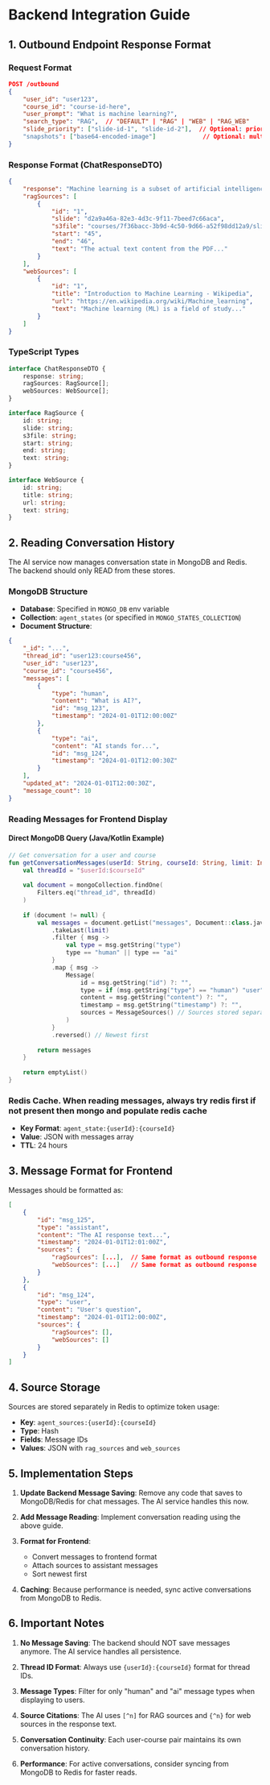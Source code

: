 # Backend Integration Guide

## 1. Outbound Endpoint Response Format

### Request Format
```json
POST /outbound
{
    "user_id": "user123",
    "course_id": "course-id-here",
    "user_prompt": "What is machine learning?",
    "search_type": "RAG",  // "DEFAULT" | "RAG" | "WEB" | "RAG_WEB"
    "slide_priority": ["slide-id-1", "slide-id-2"],  // Optional: prioritize specific slides
    "snapshots": ["base64-encoded-image"]             // Optional: multimodal input
}
```

### Response Format (ChatResponseDTO)
```json
{
    "response": "Machine learning is a subset of artificial intelligence...",
    "ragSources": [
        {
            "id": "1",
            "slide": "d2a9a46a-82e3-4d3c-9f11-7beed7c66aca",
            "s3file": "courses/7f36bacc-3b9d-4c50-9d66-a52f98dd12a9/slides/d2a9a46a-82e3-4d3c-9f11-7beed7c66aca.pdf",
            "start": "45",
            "end": "46",
            "text": "The actual text content from the PDF..."
        }
    ],
    "webSources": [
        {
            "id": "1",
            "title": "Introduction to Machine Learning - Wikipedia",
            "url": "https://en.wikipedia.org/wiki/Machine_learning",
            "text": "Machine learning (ML) is a field of study..."
        }
    ]
}
```

### TypeScript Types
```typescript
interface ChatResponseDTO {
    response: string;
    ragSources: RagSource[];
    webSources: WebSource[];
}

interface RagSource {
    id: string;
    slide: string;
    s3file: string;
    start: string;
    end: string;
    text: string;
}

interface WebSource {
    id: string;
    title: string;
    url: string;
    text: string;
}
```

## 2. Reading Conversation History

The AI service now manages conversation state in MongoDB and Redis. The backend should only READ from these stores.

### MongoDB Structure
- **Database**: Specified in `MONGO_DB` env variable
- **Collection**: `agent_states` (or specified in `MONGO_STATES_COLLECTION`)
- **Document Structure**:
```json
{
    "_id": "...",
    "thread_id": "user123:course456",
    "user_id": "user123",
    "course_id": "course456",
    "messages": [
        {
            "type": "human",
            "content": "What is AI?",
            "id": "msg_123",
            "timestamp": "2024-01-01T12:00:00Z"
        },
        {
            "type": "ai",
            "content": "AI stands for...",
            "id": "msg_124",
            "timestamp": "2024-01-01T12:00:30Z"
        }
    ],
    "updated_at": "2024-01-01T12:00:30Z",
    "message_count": 10
}
```

### Reading Messages for Frontend Display

#### Direct MongoDB Query (Java/Kotlin Example)
```kotlin
// Get conversation for a user and course
fun getConversationMessages(userId: String, courseId: String, limit: Int = 50): List<Message> {
    val threadId = "$userId:$courseId"
    
    val document = mongoCollection.findOne(
        Filters.eq("thread_id", threadId)
    )
    
    if (document != null) {
        val messages = document.getList("messages", Document::class.java)
            .takeLast(limit)
            .filter { msg -> 
                val type = msg.getString("type")
                type == "human" || type == "ai"
            }
            .map { msg ->
                Message(
                    id = msg.getString("id") ?: "",
                    type = if (msg.getString("type") == "human") "user" else "assistant",
                    content = msg.getString("content") ?: "",
                    timestamp = msg.getString("timestamp") ?: "",
                    sources = MessageSources() // Sources stored separately
                )
            }
            .reversed() // Newest first
        
        return messages
    }
    
    return emptyList()
}
```

### Redis Cache. When reading messages, always try redis first if not present then mongo and populate redis cache
- **Key Format**: `agent_state:{userId}:{courseId}`
- **Value**: JSON with messages array
- **TTL**: 24 hours

## 3. Message Format for Frontend

Messages should be formatted as:
```json
[
    {
        "id": "msg_125",
        "type": "assistant",
        "content": "The AI response text...",
        "timestamp": "2024-01-01T12:01:00Z",
        "sources": {
            "ragSources": [...],  // Same format as outbound response
            "webSources": [...]   // Same format as outbound response
        }
    },
    {
        "id": "msg_124",
        "type": "user",
        "content": "User's question",
        "timestamp": "2024-01-01T12:00:00Z",
        "sources": {
            "ragSources": [],
            "webSources": []
        }
    }
]
```

## 4. Source Storage

Sources are stored separately in Redis to optimize token usage:
- **Key**: `agent_sources:{userId}:{courseId}`
- **Type**: Hash
- **Fields**: Message IDs
- **Values**: JSON with `rag_sources` and `web_sources`

## 5. Implementation Steps

1. **Update Backend Message Saving**: Remove any code that saves to MongoDB/Redis for chat messages. The AI service handles this now.

2. **Add Message Reading**: Implement conversation reading using the above guide.

3. **Format for Frontend**: 
   - Convert messages to frontend format
   - Attach sources to assistant messages
   - Sort newest first

4. **Caching**: Because performance is needed, sync active conversations from MongoDB to Redis.


## 6. Important Notes

1. **No Message Saving**: The backend should NOT save messages anymore. The AI service handles all persistence.

2. **Thread ID Format**: Always use `{userId}:{courseId}` format for thread IDs.

3. **Message Types**: Filter for only "human" and "ai" message types when displaying to users.

4. **Source Citations**: The AI uses `[^n]` for RAG sources and `{^n}` for web sources in the response text.

5. **Conversation Continuity**: Each user-course pair maintains its own conversation history.

6. **Performance**: For active conversations, consider syncing from MongoDB to Redis for faster reads.